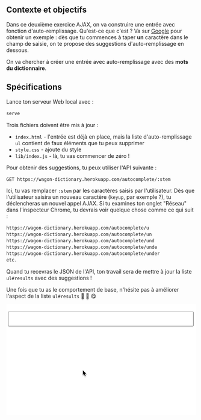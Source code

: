 ## Contexte et objectifs

Dans ce deuxième exercice AJAX, on va construire une entrée avec fonction d'auto-remplissage. Qu'est-ce que c'est ? Va sur [Google](https://www.google.com/) pour obtenir un exemple : dès que tu commences à taper **un** caractère dans le champ de saisie, on te propose des suggestions d'auto-remplissage en dessous.

On va chercher à créer une entrée avec auto-remplissage avec des **mots du dictionnaire**.

## Spécifications

Lance ton serveur Web local avec :

```bash
serve
```

Trois fichiers doivent être mis à jour :

- `index.html` - l'entrée est déjà en place, mais la liste d'auto-remplissage `ul` contient de faux éléments que tu peux supprimer
- `style.css` - ajoute du style
- `lib/index.js` - là, tu vas commencer de zéro !

Pour obtenir des suggestions, tu peux utiliser l'API suivante :

```bash
GET https://wagon-dictionary.herokuapp.com/autocomplete/:stem
```

Ici, tu vas remplacer `:stem` par les caractères saisis par l'utilisateur. Dès que l'utilisateur saisira un nouveau caractère (`keyup`, par exemple ?), tu déclencheras un nouvel appel AJAX. Si tu examines ton onglet "Réseau" dans l'inspecteur Chrome, tu devrais voir quelque chose comme ce qui suit :

```bash
https://wagon-dictionary.herokuapp.com/autocomplete/u
https://wagon-dictionary.herokuapp.com/autocomplete/un
https://wagon-dictionary.herokuapp.com/autocomplete/und
https://wagon-dictionary.herokuapp.com/autocomplete/unde
https://wagon-dictionary.herokuapp.com/autocomplete/under
etc.
```

Quand tu recevras le JSON de l'API, ton travail sera de mettre à jour la liste `ul#results` avec des suggestions !

Une fois que tu as le comportement de base, n'hésite pas à améliorer l'aspect de la liste  `ul#results` 🎨 🎨 😋

![Animated gif of final goal, showing a list of auto sugesstions that pop up while typing.](https://raw.githubusercontent.com/lewagon/fullstack-images/3a1b80803f1fa3fc59b79530101847d852d21170/frontend/autocomplete.gif)
